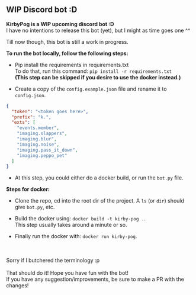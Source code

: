 ## WIP Discord bot :D

**KirbyPog is a WIP upcoming discord bot :D**
<br />
I have no intentions to release this bot (yet), but I might as time goes one ^^

Till now though, this bot is still a work in progress.

**To run the bot locally, follow the following steps:**

* Pip install the requirements in requirements.txt<br />
To do that, run this command: `pip install -r requirements.txt`<br />
**(This step can be skipped if you desire to use the docker instead.)**

* Create a copy of the `config.example.json` file and rename it to `config.json`.

```json
{
  "token": "<token goes here>",
  "prefix": "k.",
  "exts": [
    "events.member",
    "imaging.slappers",
    "imaging.blur",
    "imaging.noise",
    "imaging.pass_it_down",
    "imaging.peppo_pet"
  ]
}
```

* At this step, you could either do a docker build, or run the `bot.py` file.

**Steps for docker:**
* Clone the repo, cd into the root dir of the project. A `ls` (or `dir`) should give `bot.py`, etc.

* Build the docker using: `docker build -t kirby-pog .`.<br /> This step usually takes around a minute or so.

* Finally run the docker with: `docker run kirby-pog`.

<br /><br />
Sorry if I butchered the terminology :p
<br /><br />
That should do it! Hope you have fun with the bot!<br />
If you have any suggestion/improvements, be sure to make a PR with the changes!
